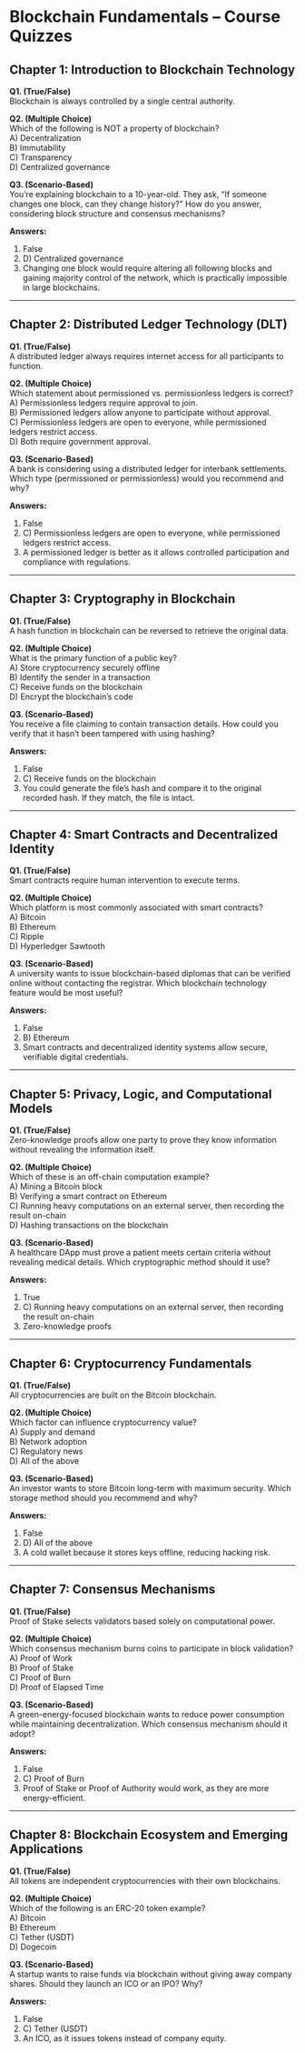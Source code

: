 # Blockchain Fundamentals – Course Quizzes

## Chapter 1: Introduction to Blockchain Technology

**Q1. (True/False)**  
Blockchain is always controlled by a single central authority.  

**Q2. (Multiple Choice)**  
Which of the following is NOT a property of blockchain?  
A) Decentralization  
B) Immutability  
C) Transparency  
D) Centralized governance  

**Q3. (Scenario-Based)**  
You’re explaining blockchain to a 10-year-old. They ask, “If someone changes one block, can they change history?” How do you answer, considering block structure and consensus mechanisms?  

**Answers:**  
1. False  
2. D) Centralized governance  
3. Changing one block would require altering all following blocks and gaining majority control of the network, which is practically impossible in large blockchains.

---

## Chapter 2: Distributed Ledger Technology (DLT)

**Q1. (True/False)**  
A distributed ledger always requires internet access for all participants to function.  

**Q2. (Multiple Choice)**  
Which statement about permissioned vs. permissionless ledgers is correct?  
A) Permissionless ledgers require approval to join.  
B) Permissioned ledgers allow anyone to participate without approval.  
C) Permissionless ledgers are open to everyone, while permissioned ledgers restrict access.  
D) Both require government approval.  

**Q3. (Scenario-Based)**  
A bank is considering using a distributed ledger for interbank settlements. Which type (permissioned or permissionless) would you recommend and why?  

**Answers:**  
1. False  
2. C) Permissionless ledgers are open to everyone, while permissioned ledgers restrict access.  
3. A permissioned ledger is better as it allows controlled participation and compliance with regulations.

---

## Chapter 3: Cryptography in Blockchain

**Q1. (True/False)**  
A hash function in blockchain can be reversed to retrieve the original data.  

**Q2. (Multiple Choice)**  
What is the primary function of a public key?  
A) Store cryptocurrency securely offline  
B) Identify the sender in a transaction  
C) Receive funds on the blockchain  
D) Encrypt the blockchain’s code  

**Q3. (Scenario-Based)**  
You receive a file claiming to contain transaction details. How could you verify that it hasn’t been tampered with using hashing?  

**Answers:**  
1. False  
2. C) Receive funds on the blockchain  
3. You could generate the file’s hash and compare it to the original recorded hash. If they match, the file is intact.

---

## Chapter 4: Smart Contracts and Decentralized Identity

**Q1. (True/False)**  
Smart contracts require human intervention to execute terms.  

**Q2. (Multiple Choice)**  
Which platform is most commonly associated with smart contracts?  
A) Bitcoin  
B) Ethereum  
C) Ripple  
D) Hyperledger Sawtooth  

**Q3. (Scenario-Based)**  
A university wants to issue blockchain-based diplomas that can be verified online without contacting the registrar. Which blockchain technology feature would be most useful?  

**Answers:**  
1. False  
2. B) Ethereum  
3. Smart contracts and decentralized identity systems allow secure, verifiable digital credentials.

---

## Chapter 5: Privacy, Logic, and Computational Models

**Q1. (True/False)**  
Zero-knowledge proofs allow one party to prove they know information without revealing the information itself.  

**Q2. (Multiple Choice)**  
Which of these is an off-chain computation example?  
A) Mining a Bitcoin block  
B) Verifying a smart contract on Ethereum  
C) Running heavy computations on an external server, then recording the result on-chain  
D) Hashing transactions on the blockchain  

**Q3. (Scenario-Based)**  
A healthcare DApp must prove a patient meets certain criteria without revealing medical details. Which cryptographic method should it use?  

**Answers:**  
1. True  
2. C) Running heavy computations on an external server, then recording the result on-chain  
3. Zero-knowledge proofs

---

## Chapter 6: Cryptocurrency Fundamentals

**Q1. (True/False)**  
All cryptocurrencies are built on the Bitcoin blockchain.  

**Q2. (Multiple Choice)**  
Which factor can influence cryptocurrency value?  
A) Supply and demand  
B) Network adoption  
C) Regulatory news  
D) All of the above  

**Q3. (Scenario-Based)**  
An investor wants to store Bitcoin long-term with maximum security. Which storage method should you recommend and why?  

**Answers:**  
1. False  
2. D) All of the above  
3. A cold wallet because it stores keys offline, reducing hacking risk.

---

## Chapter 7: Consensus Mechanisms

**Q1. (True/False)**  
Proof of Stake selects validators based solely on computational power.  

**Q2. (Multiple Choice)**  
Which consensus mechanism burns coins to participate in block validation?  
A) Proof of Work  
B) Proof of Stake  
C) Proof of Burn  
D) Proof of Elapsed Time  

**Q3. (Scenario-Based)**  
A green-energy-focused blockchain wants to reduce power consumption while maintaining decentralization. Which consensus mechanism should it adopt?  

**Answers:**  
1. False  
2. C) Proof of Burn  
3. Proof of Stake or Proof of Authority would work, as they are more energy-efficient.

---

## Chapter 8: Blockchain Ecosystem and Emerging Applications

**Q1. (True/False)**  
All tokens are independent cryptocurrencies with their own blockchains.  

**Q2. (Multiple Choice)**  
Which of the following is an ERC-20 token example?  
A) Bitcoin  
B) Ethereum  
C) Tether (USDT)  
D) Dogecoin  

**Q3. (Scenario-Based)**  
A startup wants to raise funds via blockchain without giving away company shares. Should they launch an ICO or an IPO? Why?  

**Answers:**  
1. False  
2. C) Tether (USDT)  
3. An ICO, as it issues tokens instead of company equity.
